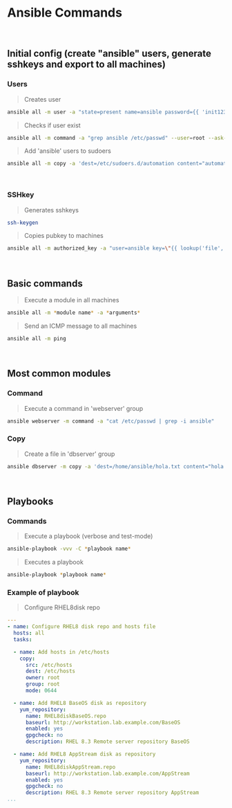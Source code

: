 # Ansible Commands

<br>

## Initial config (create "ansible" users, generate sshkeys and export to all machines)
### Users
> Creates user
````bash
ansible all -m user -a "state=present name=ansible password={{ 'init1234' | password_hash('sha512') }}" --user=root --ask-pass
````

> Checks if user exist
````bash
ansible all -m command -a "grep ansible /etc/passwd" --user=root --ask-pass
````

> Add 'ansible' users to sudoers
````bash
ansible all -m copy -a 'dest=/etc/sudoers.d/automation content="automation ALL=(ALL) NOPASSWD: ALL\n"' -u root --ask-pass
````

<br>

### SSHkey
> Generates sshkeys
````bash
ssh-keygen
````

> Copies pubkey to machines
````bash
ansible all -m authorized_key -a "user=ansible key=\"{{ lookup('file', '/home/ansible/.ssh/id_rsa.pub') }}\" state=present" --user=root --ask-pass
````

<br>

## Basic commands
> Execute a module in all machines
````bash
ansible all -m *module name* -a *arguments*
````

> Send an ICMP message to all machines
````bash
ansible all -m ping
````

<br>

## Most common modules
### Command
> Execute a command in 'webserver' group
````bash
ansible webserver -m command -a "cat /etc/passwd | grep -i ansible"
````

### Copy
> Create a file in 'dbserver' group
````bash
ansible dbserver -m copy -a 'dest=/home/ansible/hola.txt content="hola que tal"'
````

<br>

## Playbooks
### Commands
> Execute a playbook (verbose and test-mode)
````bash
ansible-playbook -vvv -C *playbook name*
````

> Executes a playbook
````bash
ansible-playbook *playbook name*
````

### Example of playbook
> Configure RHEL8disk repo
````yml
---
- name: Configure RHEL8 disk repo and hosts file
  hosts: all
  tasks:

  - name: Add hosts in /etc/hosts
    copy:
      src: /etc/hosts
      dest: /etc/hosts
      owner: root
      group: root
      mode: 0644

  - name: Add RHEL8 BaseOS disk as repository
    yum_repository:
      name: RHEL8diskBaseOS.repo
      baseurl: http://workstation.lab.example.com/BaseOS
      enabled: yes
      gpgcheck: no
      description: RHEL 8.3 Remote server repository BaseOS

  - name: Add RHEL8 AppStream disk as repository
    yum_repository:
      name: RHEL8diskAppStream.repo
      baseurl: http://workstation.lab.example.com/AppStream
      enabled: yes
      gpgcheck: no
      description: RHEL 8.3 Remote server repository AppStream
...

````
